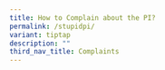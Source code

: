 ```yaml
---
title: How to Complain about the PI?
permalink: /stupidpi/
variant: tiptap
description: ""
third_nav_title: Complaints
---
```

<p></p>